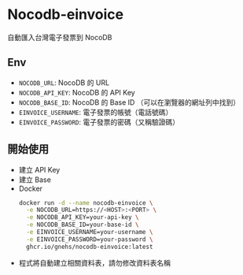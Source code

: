 # Nocodb-einvoice

自動匯入台灣電子發票到 NocoDB

## Env

- `NOCODB_URL`: NocoDB 的 URL
- `NOCODB_API_KEY`: NocoDB 的 API Key
- `NOCODB_BASE_ID`: NocoDB 的 Base ID （可以在瀏覽器的網址列中找到）
- `EINVOICE_USERNAME`: 電子發票的帳號（電話號碼）
- `EINVOICE_PASSWORD`: 電子發票的密碼（又稱驗證碼）

## 開始使用

- 建立 API Key
- 建立 Base
- Docker
  ```bash
  docker run -d --name nocodb-einvoice \
    -e NOCODB_URL=https://<HOST>:<PORT> \
    -e NOCODB_API_KEY=your-api-key \
    -e NOCODB_BASE_ID=your-base-id \
    -e EINVOICE_USERNAME=your-username \
    -e EINVOICE_PASSWORD=your-password \
    ghcr.io/gnehs/nocodb-einvoice:latest
  ```
- 程式將自動建立相關資料表，請勿修改資料表名稱
